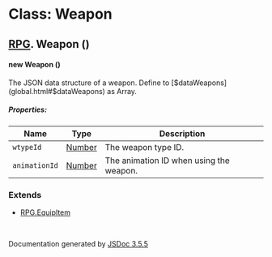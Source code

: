 # Class: Weapon

## [RPG](RPG.html).  Weapon ()

#### new Weapon ()

The JSON data structure of a weapon. Define to [$dataWeapons](global.html#$dataWeapons) as Array.

##### Properties:

| Name | Type | Description |
| --- | --- | --- |
| `wtypeId` | [Number](Number.html) | The weapon type ID. |
| `animationId` | [Number](Number.html) | The animation ID when using the weapon. |

<dl>
</dl>

### Extends

* [RPG.EquipItem](RPG.EquipItem.html)

 <br>

  Documentation generated by [JSDoc 3.5.5](https://github.com/jsdoc3/jsdoc)
